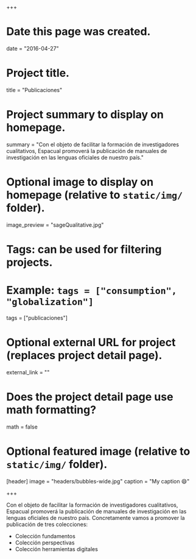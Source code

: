 +++
# Date this page was created.
date = "2016-04-27"

# Project title.
title = "Publicaciones"

# Project summary to display on homepage.
summary = "Con el objeto de facilitar la formación de investigadores cualitativos, Espacual promoverá la publicación de manuales de investigación en las lenguas oficiales de nuestro país."

# Optional image to display on homepage (relative to `static/img/` folder).
image_preview = "sageQualitative.jpg"

# Tags: can be used for filtering projects.
# Example: `tags = ["consumption", "globalization"]`
tags = ["publicaciones"]

# Optional external URL for project (replaces project detail page).
external_link = ""

# Does the project detail page use math formatting?
math = false

# Optional featured image (relative to `static/img/` folder).
[header]
image = "headers/bubbles-wide.jpg"
caption = "My caption :smile:"

+++

Con el objeto de facilitar la formación de investigadores cualitativos, Espacual promoverá la publicación de manuales de investigación en las lenguas oficiales de nuestro país. Concretamente vamos a promover la publicación de tres colecciones:

* Colección fundamentos
* Colección perspectivas
* Colección herramientas digitales
